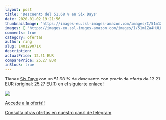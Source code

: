 ```yaml
---
layout: post
title: 'Descuento del 51.68 % en Six Days'
date: 2020-01-02 19:21:56
thumbnailImage: 'https://images-eu.ssl-images-amazon.com/images/I/51m1Za4HULL._SL200_.jpg'
images: [ 'https://images-eu.ssl-images-amazon.com/images/I/51m1Za4HULL._SL200_.jpg' ]
comments: true
category: ofertas
author: ring
slug: 140129071X
description:
actualPrice: 12.21 EUR
comparePrice: 25.27 EUR
inStock: true
---
```


Tienes [Six Days](https://www.amazon.es/dp/140129071X/?tag=redken-21) con un 51.68 % de descuento con precio de oferta de 12.21 EUR (original: 25.27 EUR) en el siguiente enlace!

[![](https://images-eu.ssl-images-amazon.com/images/I/51m1Za4HULL._SL200_.jpg)](https://www.amazon.es/dp/140129071X/?tag=redken-21)

[Accede a la oferta!!](https://www.amazon.es/dp/140129071X/?tag=redken-21)

[Consulta otras ofertas en nuestro canal de telegram](https://t.me/s/ofertas25)
